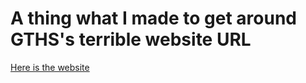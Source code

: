 # A thing what I made to get around GTHS's terrible website URL
[Here is the website](http://tehsuperwilly.tech)
